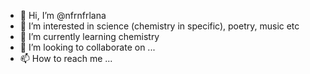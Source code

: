 - 👋 Hi, I’m @nfrnfrlana
- 👀 I’m interested in science (chemistry in specific), poetry, music etc
- 🌱 I’m currently learning chemistry
- 💞️ I’m looking to collaborate on ...
- 📫 How to reach me ...

<!---
nfrnfrlana/nfrnfrlana is a ✨ special ✨ repository because its `README.md` (this file) appears on your GitHub profile.
You can click the Preview link to take a look at your changes.
--->
